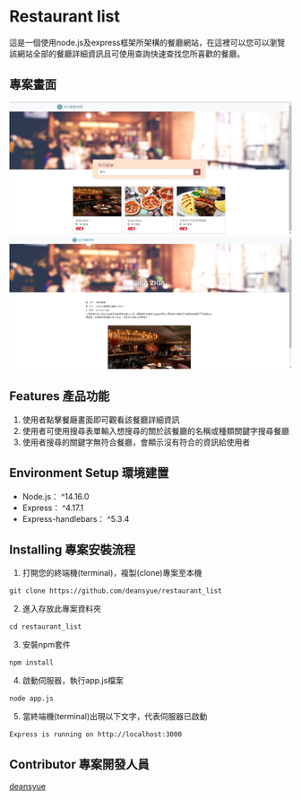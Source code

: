 # Restaurant list
這是一個使用node.js及express框架所架構的餐廳網站，在這裡可以您可以瀏覽該網站全部的餐廳詳細資訊且可使用查詢快速查找您所喜歡的餐廳。

## 專案畫面
![img](/public/img/index_page.jpg)
![img](/public/img/show_page.jpg)

## Features 產品功能

1. 使用者點擊餐廰畫面即可觀看該餐廳詳細資訊
2. 使用者可使用搜尋表單輸入想搜尋的關於該餐廳的名稱或種類關鍵字搜尋餐廳
3. 使用者搜尋的關鍵字無符合餐廳，會顯示沒有符合的資訊給使用者

## Environment Setup 環境建置
* Node.js： ^14.16.0
* Express： ^4.17.1
* Express-handlebars： ^5.3.4

## Installing 專案安裝流程
1. 打開您的終端機(terminal)，複製(clone)專案至本機
```
git clone https://github.com/deansyue/restaurant_list
```

2. 進入存放此專案資料夾
```
cd restaurant_list
```

3. 安裝npm套件
```
npm install
```

4. 啟動伺服器，執行app.js檔案
```
node app.js
```

5. 當終端機(terminal)出現以下文字，代表伺服器已啟動
```
Express is running on http://localhost:3000
```

## Contributor 專案開發人員
[deansyue](https://github.com/deansyue)
